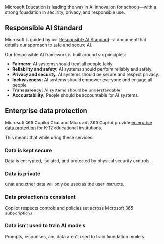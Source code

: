 Microsoft Education is leading the way in AI innovation for schools—with a strong foundation in security, privacy, and responsible use.

## Responsible AI Standard

Microsoft is guided by our [Responsible AI Standard](https://www.microsoft.com/ai/principles-and-approach)—a document that details our approach to safe and secure AI.

Our Responsible AI framework is built around six principles:

- **Fairness:** AI systems should treat all people fairly.
- **Reliability and safety:** AI systems should perform reliably and safely.
- **Privacy and security:** AI systems should be secure and respect privacy.
- **Inclusiveness:** AI systems should empower everyone and engage all people.
- **Transparency:** AI systems should be understandable.
- **Accountability:** People should be accountable for AI systems.

## Enterprise data protection

Microsoft 365 Copilot Chat and Microsoft 365 Copilot provide [enterprise data protection](/copilot/microsoft-365/enterprise-data-protection) for K-12 educational institutions.

This means that while using these services:

### Data is kept secure

Data is encrypted, isolated, and protected by physical security controls.

### Data is private

Chat and other data will only be used as the user instructs.

### Data protection is consistent

Copilot respects controls and policies set across Microsoft 365 subscriptions.

### Data isn’t used to train AI models

Prompts, responses, and data aren't used to train foundation models.
